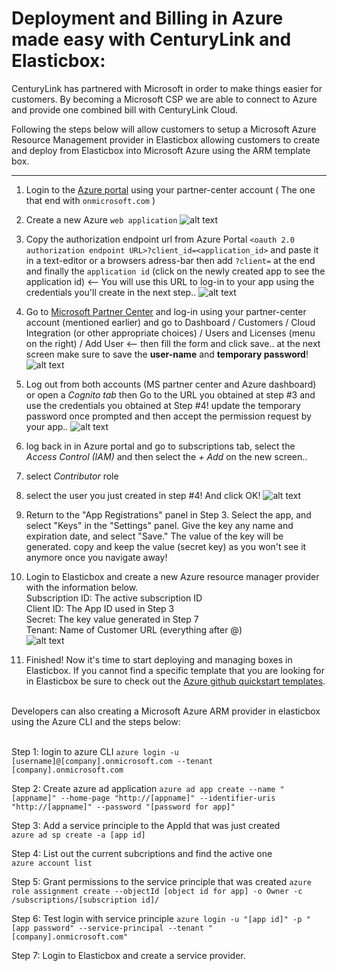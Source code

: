 

# Deployment and Billing in Azure made easy with CenturyLink and Elasticbox:

CenturyLink has partnered with Microsoft in order to make things easier for customers. By becoming a Microsoft CSP we are able to connect to Azure and provide one combined bill with CenturyLink Cloud.

Following the steps below will allow customers to setup a Microsoft Azure Resource Management provider in Elasticbox allowing customers to create and deploy from Elasticbox into Microsoft Azure using the ARM template box.

___
1. Login to the [Azure portal](https://portal.azure.com/) using your partner-center account ( The one that end with `onmicrosoft.com` )

2. Create a new Azure `web application` 
![alt text](https://github.com/CenturyLinkCloud/cint-documentation/blob/master/kb_for_elasticbox/portal.png?raw=true "Logo Title Text 1")

3. Copy the authorization endpoint url from Azure Portal `<oauth 2.0 authorization endpoint URL>?client_id=<application_id>` and paste it in a text-editor or a browsers adress-bar then add `?client=` at the end and finally the `application id` (click on the newly created app to see the application id) <-- You will use this URL to log-in to your app using the credentials you'll create in the next step..
![alt text](https://github.com/CenturyLinkCloud/cint-documentation/blob/master/kb_for_elasticbox/portal2.png?raw=true)

4. Go to [Microsoft Partner Center](https://partnercenter.microsoft.com) and log-in using your partner-center account (mentioned earlier) and go to Dashboard / Customers / Cloud Integration (or other appropriate choices) / Users and Licenses (menu on the right) / Add User <-- then fill the form and click save.. at the next screen make sure to save the **user-name** and **temporary password**!
![alt text](https://github.com/CenturyLinkCloud/cint-documentation/blob/master/kb_for_elasticbox/creating_customer.JPG?raw=true)

5. Log out from both accounts (MS partner center and Azure dashboard) or open a *Cognito tab* then Go to the URL you obtained at step #3 and use the credentials you obtained at Step #4! update the temporary password once prompted and then accept the permission request by your app..
![alt text](https://github.com/CenturyLinkCloud/cint-documentation/blob/master/kb_for_elasticbox/log_in_01.JPG?raw=true)


6. log back in in Azure portal and go to subscriptions tab, select the *Access Control (IAM)* and then select the *+ Add* on the new screen..
 1. select *Contributor* role
 2. select the user you just created in step #4!
And click OK!
![alt text](https://github.com/CenturyLinkCloud/cint-documentation/blob/master/kb_for_elasticbox/portal4.png?raw=true)

7. Return to the "App Registrations" panel in Step 3. Select the app, and select "Keys" in the "Settings" panel. Give the key any name and expiration date, and select "Save." The value of the key will be generated. copy and keep the value (secret key) as you won't see it anymore once you navigate away!

8. Login to Elasticbox and create a new Azure resource manager provider with the information below.<br>
Subscription ID: The active subscription ID<br>
Client ID: The App ID used in Step 3<br>
Secret: The key value generated in Step 7<br>
Tenant: Name of Customer URL (everything after @)<br>
![alt text](https://github.com/CenturyLinkCloud/cint-documentation/blob/master/kb_for_elasticbox/eb.png?raw=true)

9. Finished! Now it's time to start deploying and managing boxes in Elasticbox. If you cannot find a specific template that you are looking for in Elasticbox be sure to check out the [Azure github quickstart templates](https://github.com/Azure/azure-quickstart-templates).<br><br>

Developers can also creating a Microsoft Azure ARM provider in elasticbox using the Azure CLI and the steps below:<br><br>

Step 1: login to azure CLI
`azure login -u [username]@[company].onmicrosoft.com --tenant [company].onmicrosoft.com`

Step 2: Create azure ad application
`azure ad app create --name "[appname]" --home-page "http://[appname]" --identifier-uris "http://[appname]" --password "[password for app]"`

Step 3: Add a service principle to the AppId that was just created<br>
`azure ad sp create -a [app id]`

Step 4: List out the current subcriptions and find the active one<br>
`azure account list`

Step 5: Grant permissions to the service principle that was created
`azure role assignment create --objectId [object id for app] -o Owner -c /subscriptions/[subscription id]/`

Step 6: Test login with service principle
`azure login -u "[app id]" -p "[app password" --service-principal --tenant "[company].onmicrosoft.com"`

Step 7: Login to Elasticbox and create a service provider.